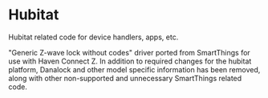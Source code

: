 # Hubitat
Hubitat related code for device handlers, apps, etc.

"Generic Z-wave lock without codes" driver ported from SmartThings for use with Haven Connect Z.
In addition to required changes for the hubitat platform, Danalock and other model specific information
has been removed, along with other non-supported and unnecessary SmartThings related code.

